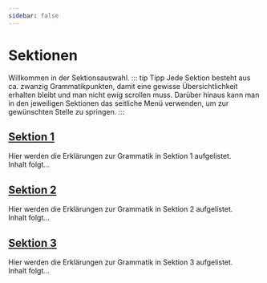 ```yaml
---
sidebar: false
---
```


# Sektionen

Willkommen in der Sektionsauswahl.
::: tip Tipp
Jede Sektion besteht aus ca. zwanzig Grammatikpunkten, damit eine gewisse Übersichtlichkeit erhalten bleibt und man nicht ewig scrollen muss. Darüber hinaus kann man in den jeweiligen Sektionen das seitliche Menü verwenden, um zur gewünschten Stelle zu springen.
:::

## [Sektion 1](/sektionen/sek1.html)

Hier werden die Erklärungen zur Grammatik in Sektion 1 aufgelistet.  
Inhalt folgt...

## [Sektion 2](/sektionen/sek2.html)

Hier werden die Erklärungen zur Grammatik in Sektion 2 aufgelistet.  
Inhalt folgt...

## [Sektion 3](/sektionen/sek3.html)

Hier werden die Erklärungen zur Grammatik in Sektion 3 aufgelistet.  
Inhalt folgt...
